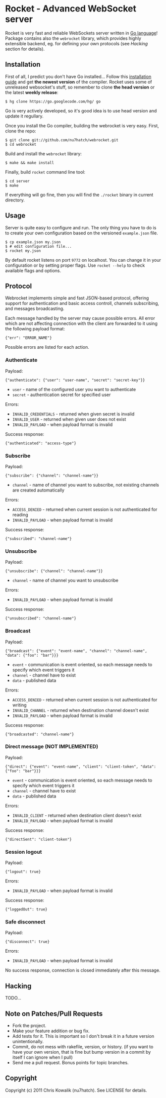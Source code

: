 # Rocket - Advanced WebSocket server

Rocket is very fast and reliable WebSockets server written in [Go language](http://golang.org)!
Package contains also the `webrocket` library, which provides highly extensible
backend, eg. for defining your own protocols (see *Hacking* section for details). 

## Installation

First of all, I predict you don't have Go installed... Follow this 
[installation guide](http://golang.org/doc/install.html) and get **the newest version**
of the compiler. Rocket uses some of unreleased websocket's stuff, so remember to clone
**the head version** or the latest **weekly release**:

    $ hg clone https://go.googlecode.com/hg/ go

Go is very actively developed, so it's good idea is to use head version and update 
it regullary. 

Once you install the Go compiler, building the webrocket is very easy.
First, clone the repo:

    $ git clone git://github.com/nu7hatch/webrocket.git
    $ cd webrocket
	
Build and install the `webrocket` library:
 	
    $ make && make install
	
Finally, build `rocket` command line tool:

    $ cd server
    $ make
	
If everything will go fine, then you will find the `./rocket` binary in current 
directory.

## Usage

Server is quite easy to configure and run. The only thing you have to do
is to create your own configuration based on the versioned `example.json` file. 

    $ cp example.json my.json
    $ # edit configuration file...
    $ rocket my.json

By default rocket listens on port `9772` on localhost. You can change it
in your configuration or by setting proper flags. Use `rocket --help` to 
check available flags and options.

## Protocol

Webrocket implements simple and fast JSON-based protocol, offering support for authentication and
basic access controll, channels subscribing, and messages broadcasting. 

Each message handled by the server may cause possible errors. All error which are not affecting
connection with the client are forwarded to it using the following payload format:

    {"err": "ERROR_NAME"}
	
Possible errors are listed for each action.

### Authenticate

Payload:

    {"authenticate": {"user": "user-name", "secret": "secret-key"}}

* `user` - name of the configured user you want to authenticate
* `secret` - authentication secret for specified user

Errors:

* `INVALID_CREDENTIALS` - returned when given secret is invalid
* `INVALID_USER` - returned when given user does not exist
* `INVALID_PAYLOAD` - when payload format is invalid

Success response:

    {"authenticated": "access-type"}

### Subscribe

Payload:

    {"subscribe": {"channel": "channel-name"}}

* `channel` - name of channel you want to subscribe, not existing channels are created automatically
    
Errors:

* `ACCESS_DENIED` - returned when current session is not authenticated for reading
* `INVALID_PAYLOAD` - when payload format is invalid

Success response:

    {"subscribed": "channel-name"}

### Unsubscribe

Payload:

    {"unsubscribe": {"channel": "channel-name"}}

* `channel` - name of channel you want to unsubscribe

Errors:

* `INVALID_PAYLOAD` - when payload format is invalid

Success response:

    {"unsubscribed": "channel-name"}

### Broadcast

Payload:

    {"broadcast": {"event": "event-name", "channel": "channel-name", "data": {"foo": "bar"}}}

* `event` - communication is event oriented, so each message needs to specify which event triggers it
* `channel` - channel have to exist
* `data` - published data

Errors:

* `ACCESS_DENIED` - returned when current session is not authenticated for writing
* `INVALID_CHANNEL` - returned when destination channel doesn't exist
* `INVALID_PAYLOAD` - when payload format is invalid

Success response:

    {"broadcasted": "channel-name"}

### Direct message (NOT IMPLEMENTED)

Payload:

    {"direct": {"event": "event-name", "client": "client-token", "data": {"foo": "bar"}}}

* `event` - communication is event oriented, so each message needs to specify which event triggers it
* `channel` - channel have to exist
* `data` - published data

Errors:

* `INVALID_CLIENT` - returned when destination client doesn't exist
* `INVALID_PAYLOAD` - when payload format is invalid

Success response:

    {"directSent": "client-token"}

### Session logout

Payload:

    {"logout": true}
    
Errors:

* `INVALID_PAYLOAD` - when payload format is invalid

Success response:

    {"loggedOut": true}
	
### Safe disconnect

Payload:

    {"disconnect": true}

Errors:

* `INVALID_PAYLOAD` - when payload format is invalid

No success response, connection is closed immediately after this message.

## Hacking

TODO...

## Note on Patches/Pull Requests
 
* Fork the project.
* Make your feature addition or bug fix.
* Add tests for it. This is important so I don't break it in a
  future version unintentionally.
* Commit, do not mess with rakefile, version, or history.
  (if you want to have your own version, that is fine but bump version in a commit by itself I can ignore when I pull)
* Send me a pull request. Bonus points for topic branches.

## Copyright

Copyright (c) 2011 Chris Kowalik (nu7hatch). See LICENSE for details.
